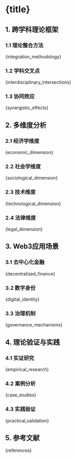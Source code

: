 
# {title}

## 1. 跨学科理论框架

### 1.1 理论整合方法
{integration_methodology}

### 1.2 学科交叉点
{interdisciplinary_intersections}

### 1.3 协同效应
{synergistic_effects}

## 2. 多维度分析

### 2.1 经济学维度
{economic_dimension}

### 2.2 社会学维度
{sociological_dimension}

### 2.3 技术维度
{technological_dimension}

### 2.4 法律维度
{legal_dimension}

## 3. Web3应用场景

### 3.1 去中心化金融
{decentralized_finance}

### 3.2 数字身份
{digital_identity}

### 3.3 治理机制
{governance_mechanisms}

## 4. 理论验证与实践

### 4.1 实证研究
{empirical_research}

### 4.2 案例分析
{case_studies}

### 4.3 实践验证
{practical_validation}

## 5. 参考文献

{references}
